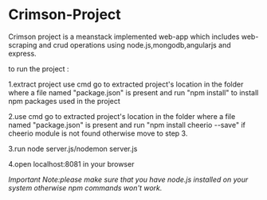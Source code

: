 # Crimson-Project
Crimson project is a meanstack implemented web-app which includes web-scraping and crud operations using node.js,mongodb,angularjs and express.




to run the project :


1.extract project use cmd go to extracted project's location in the folder where a file named "package.json" is present and run "npm install" to install npm packages used in the project


2.use cmd go to extracted project's location in the folder where a file named "package.json" is present and run "npm install cheerio --save" if cheerio module is not found otherwise move to step 3.


3.run node server.js/nodemon server.js



4.open localhost:8081 in your browser


*Important Note:please make sure that you have node.js installed on your system otherwise npm commands won't work.*
